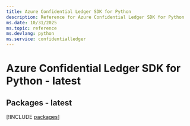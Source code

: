 ```yaml
---
title: Azure Confidential Ledger SDK for Python
description: Reference for Azure Confidential Ledger SDK for Python
ms.date: 10/31/2025
ms.topic: reference
ms.devlang: python
ms.service: confidentialledger
---
```

# Azure Confidential Ledger SDK for Python - latest
## Packages - latest
[!INCLUDE [packages](confidential-ledger-index.md)]